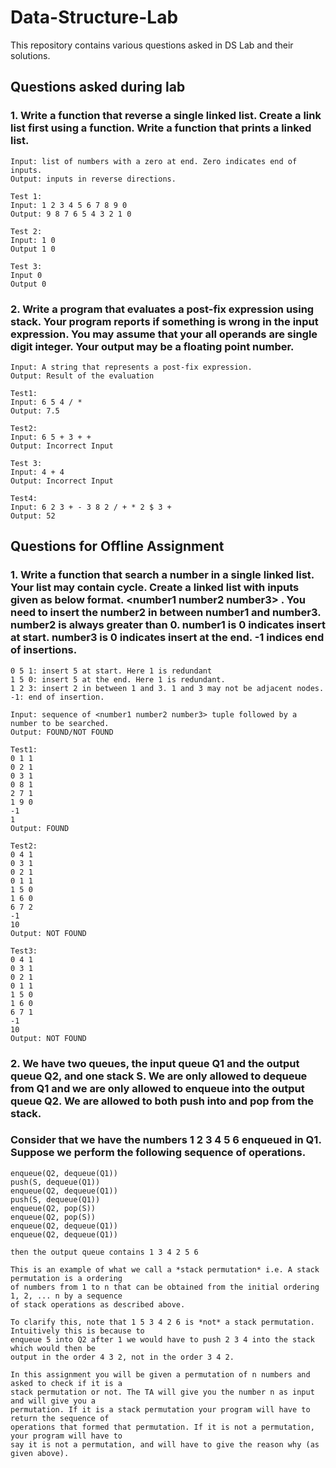 # Data-Structure-Lab
This repository contains various questions asked in DS Lab and their solutions.
## Questions asked during lab
### 1. Write a function that reverse a single linked list. Create a link list first using a function. Write a function that prints a linked list.
```
Input: list of numbers with a zero at end. Zero indicates end of inputs.
Output: inputs in reverse directions.
```
```
Test 1:
Input: 1 2 3 4 5 6 7 8 9 0
Output: 9 8 7 6 5 4 3 2 1 0
```
```
Test 2:
Input: 1 0
Output 1 0
```
```
Test 3:
Input 0
Output 0
```
### 2. Write a program that evaluates a post-fix expression using stack. Your program reports if something is wrong in the input expression. You may assume that your all operands are single digit integer. Your output may be a floating point number.
```
Input: A string that represents a post-fix expression.
Output: Result of the evaluation
```
```
Test1:
Input: 6 5 4 / *
Output: 7.5
```
```
Test2:
Input: 6 5 + 3 + +
Output: Incorrect Input
```
```
Test 3:
Input: 4 + 4
Output: Incorrect Input
```
```
Test4:
Input: 6 2 3 + - 3 8 2 / + * 2 $ 3 +
Output: 52
```
## Questions for Offline Assignment
### 1. Write a function that search a number in a single linked list. Your list may contain cycle. Create a linked list with inputs given as below format. \<number1 number2 number3\> . You need to insert the number2 in between number1 and number3. number2 is always greater than 0. number1 is 0 indicates insert at start. number3 is 0 indicates insert at the end. -1 indices end of insertions.
```
0 5 1: insert 5 at start. Here 1 is redundant
1 5 0: insert 5 at the end. Here 1 is redundant.
1 2 3: insert 2 in between 1 and 3. 1 and 3 may not be adjacent nodes.
-1: end of insertion.
```
```
Input: sequence of <number1 number2 number3> tuple followed by a number to be searched.
Output: FOUND/NOT FOUND
```
```
Test1:
0 1 1
0 2 1
0 3 1
0 8 1
2 7 1
1 9 0
-1
1
Output: FOUND
```
```
Test2:
0 4 1
0 3 1
0 2 1
0 1 1
1 5 0
1 6 0
6 7 2
-1
10
Output: NOT FOUND
```
```
Test3:
0 4 1
0 3 1
0 2 1
0 1 1
1 5 0
1 6 0
6 7 1
-1
10
Output: NOT FOUND
```
### 2. We have two queues, the input queue Q1 and the output queue Q2, and one stack S. We are only allowed to dequeue from Q1 and we are only allowed to enqueue into the output queue Q2. We are allowed to both push into and pop from the stack.
### Consider that we have the numbers 1 2 3 4 5 6 enqueued in Q1. Suppose we perform the following sequence of operations.
```
enqueue(Q2, dequeue(Q1))
push(S, dequeue(Q1))
enqueue(Q2, dequeue(Q1))
push(S, dequeue(Q1))
enqueue(Q2, pop(S))
enqueue(Q2, pop(S))
enqueue(Q2, dequeue(Q1))
enqueue(Q2, dequeue(Q1))
```
```
then the output queue contains 1 3 4 2 5 6
```
```
This is an example of what we call a *stack permutation* i.e. A stack permutation is a ordering
of numbers from 1 to n that can be obtained from the initial ordering 1, 2, ... n by a sequence
of stack operations as described above.
```
```
To clarify this, note that 1 5 3 4 2 6 is *not* a stack permutation. Intuitively this is because to
enqueue 5 into Q2 after 1 we would have to push 2 3 4 into the stack which would then be
output in the order 4 3 2, not in the order 3 4 2.
```
```
In this assignment you will be given a permutation of n numbers and asked to check if it is a
stack permutation or not. The TA will give you the number n as input and will give you a
permutation. If it is a stack permutation your program will have to return the sequence of
operations that formed that permutation. If it is not a permutation, your program will have to
say it is not a permutation, and will have to give the reason why (as given above).
```
